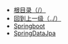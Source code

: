   * [根目录（/）](/README)
  * [回到上一级（../）](../README.md)
  * [Springboot](java/spring/springboot.md)
  * [SpringDataJpa](java/spring/springDataJpa.md)